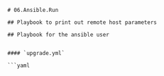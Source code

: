 ```
# 06.Ansible.Run

## Playbook to print out remote host parameters 

```

```
## Playbook for the ansible user 


#### `upgrade.yml`

```yaml


```

```bash

```